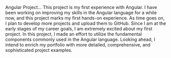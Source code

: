 Angular Project...
This project is my first experience with Angular. I have been working on improving my skills in the Angular language for a while now, and this project marks my first hands-on experience. As time goes on, I plan to develop more projects and upload them to GitHub. Since I am at the early stages of my career goals, I am extremely excited about my first project. In this project, I made an effort to utilize the fundamental components commonly used in the Angular language. Looking ahead, I intend to enrich my portfolio with more detailed, comprehensive, and sophisticated project examples.